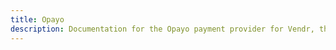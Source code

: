 ```yaml
---
title: Opayo
description: Documentation for the Opayo payment provider for Vendr, the eCommerce solution for Umbraco v8+
---
```


<work-in-progress></work-in-progress>